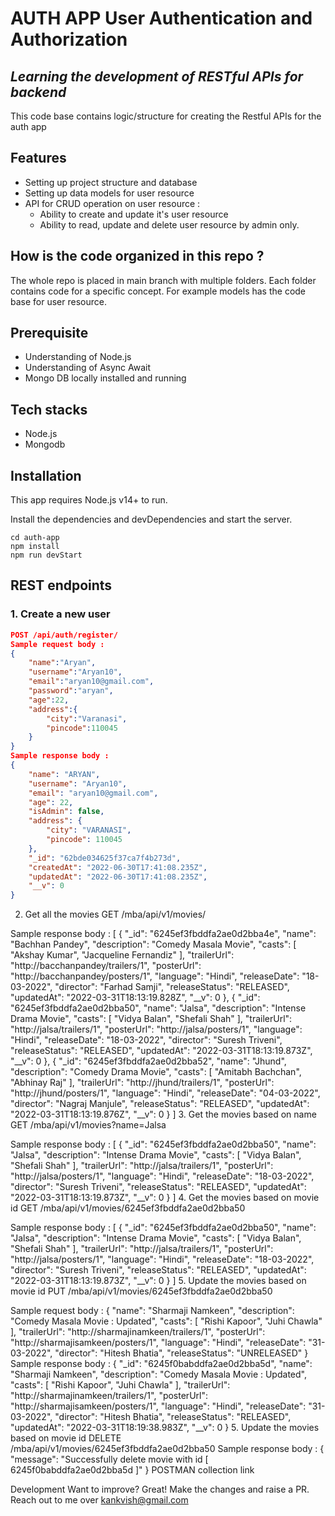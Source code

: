 # AUTH APP User Authentication and Authorization
## *Learning the development of RESTful APIs for backend*
This code base contains logic/structure for creating the Restful APIs for the auth app

## Features
- Setting up project structure and database
- Setting up data models for user resource
- API for CRUD operation on user resource :
  - Ability to create and update it's user resource
  - Ability to read, update and delete user resource by admin only.
## How is the code organized in this repo ?
The whole repo is placed in main branch with multiple folders. 
Each folder contains code for a specific concept.
For example models has the code base for user resource. 


## Prerequisite
- Understanding of Node.js
- Understanding of Async Await
- Mongo DB locally installed and running
## Tech stacks
- Node.js
- Mongodb
## Installation
This app requires Node.js v14+ to run.

Install the dependencies and devDependencies and start the server.
```
cd auth-app
npm install
npm run devStart
```
## REST endpoints
### 1. Create a new user
```json
POST /api/auth/register/
Sample request body :
{
    "name":"Aryan",
    "username":"Aryan10",
    "email":"aryan10@gmail.com",
    "password":"aryan",
    "age":22,
    "address":{
        "city":"Varanasi",
        "pincode":110045
    }
}
Sample response body :
{
    "name": "ARYAN",
    "username": "Aryan10",
    "email": "aryan10@gmail.com",
    "age": 22,
    "isAdmin": false,
    "address": {
        "city": "VARANASI",
        "pincode": 110045
    },
    "_id": "62bde034625f37ca7f4b273d",
    "createdAt": "2022-06-30T17:41:08.235Z",
    "updatedAt": "2022-06-30T17:41:08.235Z",
    "__v": 0
}
```
2. Get all the movies
GET /mba/api/v1/movies/

Sample response body :
[
    {
        "_id": "6245ef3fbddfa2ae0d2bba4e",
        "name": "Bachhan Pandey",
        "description": "Comedy Masala Movie",
        "casts": [
            "Akshay Kumar",
            "Jacqueline Fernandiz"
        ],
        "trailerUrl": "http://bacchanpandey/trailers/1",
        "posterUrl": "http://bacchanpandey/posters/1",
        "language": "Hindi",
        "releaseDate": "18-03-2022",
        "director": "Farhad Samji",
        "releaseStatus": "RELEASED",
        "updatedAt": "2022-03-31T18:13:19.828Z",
        "__v": 0
    },
    {
        "_id": "6245ef3fbddfa2ae0d2bba50",
        "name": "Jalsa",
        "description": "Intense Drama Movie",
        "casts": [
            "Vidya Balan",
            "Shefali Shah"
        ],
        "trailerUrl": "http://jalsa/trailers/1",
        "posterUrl": "http://jalsa/posters/1",
        "language": "Hindi",
        "releaseDate": "18-03-2022",
        "director": "Suresh Triveni",
        "releaseStatus": "RELEASED",
        "updatedAt": "2022-03-31T18:13:19.873Z",
        "__v": 0
    },
    {
        "_id": "6245ef3fbddfa2ae0d2bba52",
        "name": "Jhund",
        "description": "Comedy Drama Movie",
        "casts": [
            "Amitabh Bachchan",
            "Abhinay Raj"
        ],
        "trailerUrl": "http://jhund/trailers/1",
        "posterUrl": "http://jhund/posters/1",
        "language": "Hindi",
        "releaseDate": "04-03-2022",
        "director": "Nagraj Manjule",
        "releaseStatus": "RELEASED",
        "updatedAt": "2022-03-31T18:13:19.876Z",
        "__v": 0
    }
]
3. Get the movies based on name
GET /mba/api/v1/movies?name=Jalsa

Sample response body :
[
    {
        "_id": "6245ef3fbddfa2ae0d2bba50",
        "name": "Jalsa",
        "description": "Intense Drama Movie",
        "casts": [
            "Vidya Balan",
            "Shefali Shah"
        ],
        "trailerUrl": "http://jalsa/trailers/1",
        "posterUrl": "http://jalsa/posters/1",
        "language": "Hindi",
        "releaseDate": "18-03-2022",
        "director": "Suresh Triveni",
        "releaseStatus": "RELEASED",
        "updatedAt": "2022-03-31T18:13:19.873Z",
        "__v": 0
    }
]
4. Get the movies based on movie id
GET /mba/api/v1/movies/6245ef3fbddfa2ae0d2bba50

Sample response body :
[
    {
        "_id": "6245ef3fbddfa2ae0d2bba50",
        "name": "Jalsa",
        "description": "Intense Drama Movie",
        "casts": [
            "Vidya Balan",
            "Shefali Shah"
        ],
        "trailerUrl": "http://jalsa/trailers/1",
        "posterUrl": "http://jalsa/posters/1",
        "language": "Hindi",
        "releaseDate": "18-03-2022",
        "director": "Suresh Triveni",
        "releaseStatus": "RELEASED",
        "updatedAt": "2022-03-31T18:13:19.873Z",
        "__v": 0
    }
]
5. Update the movies based on movie id
PUT /mba/api/v1/movies/6245ef3fbddfa2ae0d2bba50

Sample request body :
{
        "name": "Sharmaji Namkeen",
        "description": "Comedy Masala Movie : Updated",
        "casts": [
            "Rishi Kapoor",
            "Juhi Chawla"
        ],
        "trailerUrl": "http://sharmajinamkeen/trailers/1",
        "posterUrl": "http://sharmajisamkeen/posters/1",
        "language": "Hindi",
        "releaseDate": "31-03-2022",
        "director": "Hitesh Bhatia",
        "releaseStatus": "UNRELEASED"
}
Sample response body :
{
    "_id": "6245f0babddfa2ae0d2bba5d",
    "name": "Sharmaji Namkeen",
    "description": "Comedy Masala Movie : Updated",
    "casts": [
        "Rishi Kapoor",
        "Juhi Chawla"
    ],
    "trailerUrl": "http://sharmajinamkeen/trailers/1",
    "posterUrl": "http://sharmajisamkeen/posters/1",
    "language": "Hindi",
    "releaseDate": "31-03-2022",
    "director": "Hitesh Bhatia",
    "releaseStatus": "RELEASED",
    "updatedAt": "2022-03-31T18:19:38.983Z",
    "__v": 0
}
5. Update the movies based on movie id
DELETE /mba/api/v1/movies/6245ef3fbddfa2ae0d2bba50
Sample response body :
{
    "message": "Successfully delete movie with id [ 6245f0babddfa2ae0d2bba5d ]"
}
POSTMAN collection link

Development
Want to improve? Great! Make the changes and raise a PR. Reach out to me over kankvish@gmail.com
